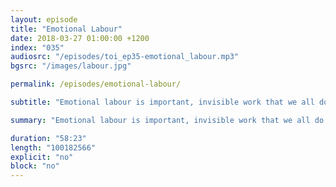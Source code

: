 ```yaml
---
layout: episode
title: "Emotional Labour"
date: 2018-03-27 01:00:00 +1200
index: "035"
audiosrc: "/episodes/toi_ep35-emotional_labour.mp3"
bgsrc: "/images/labour.jpg"

permalink: /episodes/emotional-labour/

subtitle: "Emotional labour is important, invisible work that we all do - and it's great! It strengthens relationships and makes us better people. The problems arise when there is an imbalance, when a member of a relationship is left to do the majority of the labour, while the other reaps the benefits. Today we discuss this labour: what it is, how historically women are expected to perform the vast majority of it, and how it interplays with our relationships. We make our usual diversions into work, unions, pay equity, and discuss how to be better reciprocators of emotional labour ourselves."

summary: "Emotional labour is important, invisible work that we all do - and it's great! It strengthens relationships and makes us better people. The problems arise when there is an imbalance, when a member of a relationship is left to do the majority of the labour, while the other reaps the benefits. Today we discuss this labour: what it is, how historically women are expected to perform the vast majority of it, and how it interplays with our relationships. We make our usual diversions into work, unions, pay equity, and discuss how to be better reciprocators of emotional labour ourselves."

duration: "58:23"
length: "100182566"
explicit: "no"
block: "no" 
---
```

